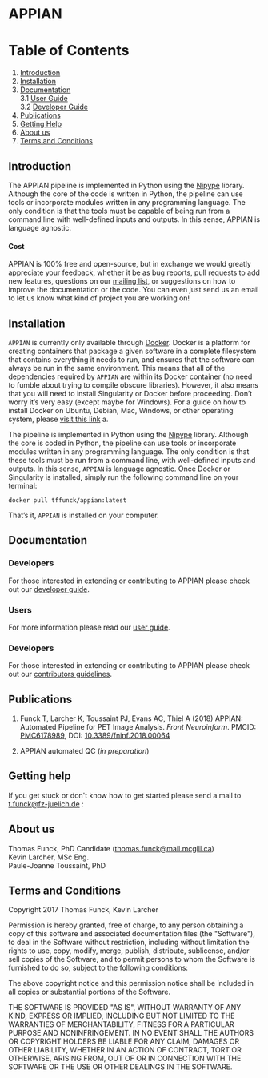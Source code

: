 # APPIAN
Table of Contents
=================
 1. [Introduction](#introduction)
 2. [Installation](#installation)
 3. [Documentation](#documentation)\
     3.1 [User Guide][link_userguide]\
     3.2 [Developer Guide][link_contributing]
 4. [Publications](#publications)
 5. [Getting Help](#getting-help)
 6. [About us](#about-us)
 7. [Terms and Conditions](#terms-and-conditions)


## Introduction
The APPIAN pipeline is implemented in Python using the [Nipype][nipype] library. Although the core of the code is written in Python, the pipeline can use tools or incorporate modules written in any programming language. The only condition is that the tools must be capable of being run from a command line with well-defined inputs and outputs. In this sense, APPIAN is  language agnostic.


#### Cost
APPIAN is 100% free and open-source, but in exchange we would greatly appreciate your feedback, whether it be as bug reports, pull requests to add new features, questions on our [mailing list](https://groups.google.com/forum/#!forum/appian-users), or suggestions on how to improve the documentation or the code. You can even just send us an email to let us know what kind of project you are working on!   

## Installation 

``APPIAN`` is currently only available through [Docker][link_dockerhome]. Docker is a platform for creating containers that package a given software in a complete filesystem that contains everything it needs to run, and ensures that the software can always be run in the same environment. This means that all of the dependencies required by ``APPIAN`` are within its Docker container (no need to fumble about trying to compile obscure libraries). However, it also means that you will need to install Singularity or Docker before proceeding. Don’t worry it’s very easy (except maybe for Windows). For a guide on how to install Docker on Ubuntu, Debian, Mac, Windows, or other operating system, please [visit this link][link_dockerinstall] a.  

The pipeline is implemented in Python using the [Nipype][link_nipypertd] library. Although the core is coded in Python, the pipeline can use tools or incorporate modules written in any programming language. The only condition is that these tools must be run from a command line, with well-defined inputs and outputs. In this sense, ``APPIAN`` is  language agnostic.
Once Docker or Singularity is installed, simply run the following command line on your terminal:

```
docker pull tffunck/appian:latest
```

That’s it, ``APPIAN`` is installed on your computer. 

## Documentation

### Developers
For those interested in extending or contributing to APPIAN please check out our [developer guide][link_contributing]. 

### Users
For more information please read our [user guide][link_userguide]. 

### Developers
For those interested in extending or contributing to APPIAN please check out our [contributors guidelines][link_contributors].

## Publications
1. Funck T, Larcher K, Toussaint PJ, Evans AC, Thiel A (2018) APPIAN: Automated Pipeline for PET Image Analysis. *Front Neuroinform*. PMCID: [PMC6178989][link_pmcid], DOI: [10.3389/fninf.2018.00064][link_doi]

2. APPIAN automated QC (*in preparation*)


[link_contributing]: https://github.com/APPIAN-PET/APPIAN/blob/master/documentation/CONTRIBUTING.md
[link_userguide]: https://github.com/APPIAN-PET/APPIAN/blob/master/documentation/USERGUIDE.md
[link_dockerinstall]: https://docs.docker.com/install/
[link_civet]: https://mcin-cnim.ca/technology/civet/
[link_cbrain]: https://github.com/aces/cbrain/wiki
[link_nipypertd]: https://nipype.readthedocs.io/en/latest/
[link_dockerhome]: https://docs.docker.com/
[link_contributors]: https://github.com/APPIAN-PET/APPIAN/blob/master/CONTRIBUTING.md
[link_pmcid]: https://www.ncbi.nlm.nih.gov/pmc/articles/PMC6178989/
[link_doi]: https://doi.org/10.3389/fninf.2018.00064

## Getting help

If you get stuck or don't know how to get started please send a mail to t.funck@fz-juelich.de :



## About us
Thomas Funck, PhD Candidate (thomas.funck@mail.mcgill.ca)\
Kevin Larcher, MSc Eng.\
Paule-Joanne Toussaint, PhD

## Terms and Conditions
Copyright 2017 Thomas Funck, Kevin Larcher


Permission is hereby granted, free of charge, to any person obtaining a copy of this software and associated documentation files (the "Software"), to deal in the Software without restriction, including without limitation the rights to use, copy, modify, merge, publish, distribute, sublicense, and/or sell copies of the Software, and to permit persons to whom the Software is furnished to do so, subject to the following conditions:

The above copyright notice and this permission notice shall be included in all copies or substantial portions of the Software.

THE SOFTWARE IS PROVIDED "AS IS", WITHOUT WARRANTY OF ANY KIND, EXPRESS OR IMPLIED, INCLUDING BUT NOT LIMITED TO THE WARRANTIES OF MERCHANTABILITY, FITNESS FOR A PARTICULAR PURPOSE AND NONINFRINGEMENT. IN NO EVENT SHALL THE AUTHORS OR COPYRIGHT HOLDERS BE LIABLE FOR ANY CLAIM, DAMAGES OR OTHER LIABILITY, WHETHER IN AN ACTION OF CONTRACT, TORT OR OTHERWISE, ARISING FROM, OUT OF OR IN CONNECTION WITH THE SOFTWARE OR THE USE OR OTHER DEALINGS IN THE SOFTWARE.


[link_contributing]: https://github.com/APPIAN-PET/APPIAN/blob/master/documentation/CONTRIBUTING.md
[link_userguide]: https://github.com/APPIAN-PET/APPIAN/blob/master/documentation/USERGUIDE.md
[ubuntu_docker]: https://docs.docker.com/install/linux/docker-ce/ubuntu/
[debian_docker]: https://docs.docker.com/install/linux/docker-ce/ubuntu/
[mac_docker]: https://docs.docker.com/docker-for-mac/install/
[windows_docker]: https://docs.docker.com/docker-for-windows/install/
[nipype]: http://nipype.readthedocs.io/en/latest/
[cbrain]: https://mcin-cnim.ca/technology/cbrain/


```

